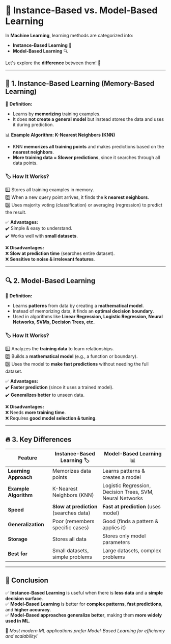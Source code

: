 # 🧠 Instance-Based vs. Model-Based Learning

In **Machine Learning**, learning methods are categorized into:

- **Instance-Based Learning** 📌
- **Model-Based Learning** 🔍

Let's explore the **difference** between them! 🚀

---

## 📌 1. Instance-Based Learning (Memory-Based Learning)

📖 **Definition:**

- Learns by **memorizing** training examples.
- It does **not create a general model** but instead stores the data and uses it during prediction.

📊 **Example Algorithm: K-Nearest Neighbors (KNN)**

- KNN **memorizes all training points** and makes predictions based on the **nearest neighbors**.
- **More training data = Slower predictions**, since it searches through all data points.

### 🏷️ How It Works?

1️⃣ Stores all training examples in memory.  
2️⃣ When a new query point arrives, it finds the **k nearest neighbors**.  
3️⃣ Uses majority voting (classification) or averaging (regression) to predict the result.

✅ **Advantages:**  
✔️ Simple & easy to understand.  
✔️ Works well with **small datasets**.

❌ **Disadvantages:**  
❌ **Slow at prediction time** (searches entire dataset).  
❌ **Sensitive to noise & irrelevant features**.

---

## 🔍 2. Model-Based Learning

📖 **Definition:**

- Learns **patterns** from data by creating a **mathematical model**.
- Instead of memorizing data, it finds an **optimal decision boundary**.
- Used in algorithms like **Linear Regression, Logistic Regression, Neural Networks, SVMs, Decision Trees, etc.**

### 🏷️ How It Works?

1️⃣ Analyzes the **training data** to learn relationships.  
2️⃣ Builds a **mathematical model** (e.g., a function or boundary).  
3️⃣ Uses the model to **make fast predictions** without needing the full dataset.

✅ **Advantages:**  
✔️ **Faster prediction** (since it uses a trained model).  
✔️ **Generalizes better** to unseen data.

❌ **Disadvantages:**  
❌ Needs **more training time**.  
❌ Requires **good model selection & tuning**.

---

## 🔥 3. Key Differences

| Feature               | Instance-Based Learning 🏷️             | Model-Based Learning 📊                                   |
| --------------------- | -------------------------------------- | --------------------------------------------------------- |
| **Learning Approach** | Memorizes data points                  | Learns patterns & creates a model                         |
| **Example Algorithm** | K-Nearest Neighbors (KNN)              | Logistic Regression, Decision Trees, SVM, Neural Networks |
| **Speed**             | **Slow at prediction** (searches data) | **Fast at prediction** (uses model)                       |
| **Generalization**    | Poor (remembers specific cases)        | Good (finds a pattern & applies it)                       |
| **Storage**           | Stores all data                        | Stores only model parameters                              |
| **Best for**          | Small datasets, simple problems        | Large datasets, complex problems                          |

---

## 🎯 Conclusion

✅ **Instance-Based Learning** is useful when there is **less data** and a **simple decision surface**.  
✅ **Model-Based Learning** is better for **complex patterns**, **fast predictions**, and **higher accuracy**.  
✅ **Model-Based approaches generalize better**, making them **more widely used in ML**.

🚀 _Most modern ML applications prefer Model-Based Learning for efficiency and scalability!_
